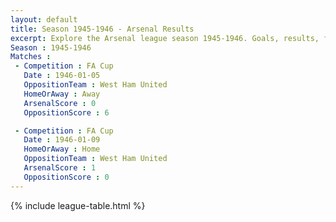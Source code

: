 ```yaml
---
layout: default
title: Season 1945-1946 - Arsenal Results 
excerpt: Explore the Arsenal league season 1945-1946. Goals, results, fixtures from the 1945-1946 season on History of Arsenal Football Club
Season : 1945-1946
Matches :
 - Competition : FA Cup
   Date : 1946-01-05
   OppositionTeam : West Ham United
   HomeOrAway : Away
   ArsenalScore : 0
   OppositionScore : 6

 - Competition : FA Cup
   Date : 1946-01-09
   HomeOrAway : Home
   OppositionTeam : West Ham United
   ArsenalScore : 1
   OppositionScore : 0
---
```



{% include league-table.html %}